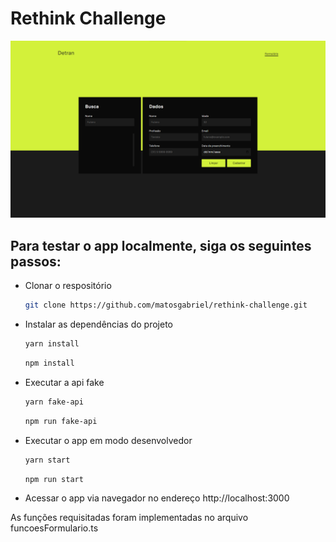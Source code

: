 # Rethink Challenge

<div align='center'>
  <img src='./github_assets/web-preview.png' alt='preview-web'>
</div>

## Para testar o app localmente, siga os seguintes passos:

- Clonar o respositório
  ```bash
  git clone https://github.com/matosgabriel/rethink-challenge.git
  ```
- Instalar as dependências do projeto
  ```bash
  yarn install
  ```
  ```bash
  npm install
  ```
- Executar a api fake
  ```bash
  yarn fake-api
  ```
  ```bash
  npm run fake-api
  ```
- Executar o app em modo desenvolvedor
  ```bash
  yarn start
  ```
  ```bash
  npm run start
  ```
- Acessar o app via navegador no endereço http://localhost:3000

As funções requisitadas foram implementadas no arquivo funcoesFormulario.ts
